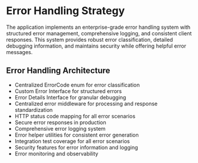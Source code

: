 # Error Handling Strategy

The application implements an enterprise-grade error handling system with structured error management, comprehensive logging, and consistent client responses. This system provides robust error classification, detailed debugging information, and maintains security while offering helpful error messages.

## Error Handling Architecture

- Centralized ErrorCode enum for error classification
- Custom Error Interface for structured errors
- Error Details Interface for granular debugging
- Centralized error middleware for processing and response standardization
- HTTP status code mapping for all error scenarios
- Secure error responses in production
- Comprehensive error logging system
- Error helper utilities for consistent error generation
- Integration test coverage for all error scenarios
- Security features for error information and logging
- Error monitoring and observability
